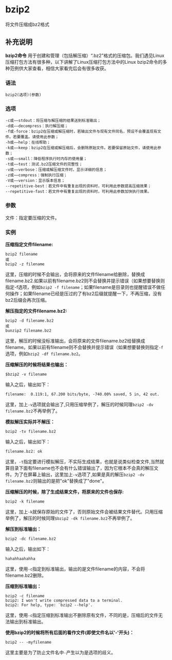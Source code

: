 bzip2
===

将文件压缩成bz2格式

## 补充说明

**bzip2命令** 用于创建和管理（包括解压缩）“.bz2”格式的压缩包。我们遇见Linux压缩打包方法有很多种，以下讲解了Linux压缩打包方法中的Linux bzip2命令的多种范例供大家查看，相信大家看完后会有很多收获。

### 语法  

```
bzip2(选项)(参数)
```

### 选项  

```
-c或——stdout：将压缩与解压缩的结果送到标准输出；
-d或——decompress：执行解压缩；
-f或-force：bzip2在压缩或解压缩时，若输出文件与现有文件同名，预设不会覆盖现有文件。若要覆盖。请使用此参数；
-h或——help：在线帮助；
-k或——keep：bzip2在压缩或解压缩后，会删除原始文件。若要保留原始文件，请使用此参数；
-s或——small：降低程序执行时内存的使用量；
-t或——test：测试.bz2压缩文件的完整性；
-v或——verbose：压缩或解压缩文件时，显示详细的信息；
-z或——compress：强制执行压缩；
-V或——version：显示版本信息；
--repetitive-best：若文件中有重复出现的资料时，可利用此参数提高压缩效果；
--repetitive-fast：若文件中有重复出现的资料时，可利用此参数加快执行效果。
```

### 参数  

文件：指定要压缩的文件。

### 实例  

 **压缩指定文件filename:** 

```
bzip2 filename
或
bzip2 -z filename
```

这里，压缩的时候不会输出，会将原来的文件filename给删除，替换成filename.bz2.如果以前有filename.bz2则不会替换并提示错误（如果想要替换则指定-f选项，例如`bzip2 -f filename`；如果filename是目录则也提醒错误不做任何操作；如果filename已经是压过的了有bz2后缀就提醒一下，不再压缩，没有bz2后缀会再次压缩。

 **解压指定的文件filename.bz2:** 

```
bzip2 -d filename.bz2
或
bunzip2 filename.bz2
```

这里，解压的时候没标准输出，会将原来的文件filename.bz2给替换成filename。如果以前有filename则不会替换并提示错误（如果想要替换则指定`-f`选项，例如`bzip2 -df filename.bz2`。

 **压缩解压的时候将结果也输出：** 

```
$bzip2 -v filename
```

输入之后，输出如下：

```
filename:  0.119:1, 67.200 bits/byte, -740.00% saved, 5 in, 42 out.
```

这里，加上`-v`选项就会输出了,只用压缩举例了，解压的时候同理`bzip2 -dv filename.bz2`不再举例了。

 **模拟解压实际并不解压：** 

```
bzip2 -tv filename.bz2
```

输入之后，输出如下：

```
filename.bz2: ok
```

这里，`-t`指定要进行模拟解压，不实际生成结果，也就是说类似检查文件,当然就算目录下面有filename也不会有什么错误输出了，因为它根本不会真的解压文件。为了在屏幕上输出，这里加上`-v`选项了,如果是真的解压`bzip2 -dv filename.bz2`则输出的是把"ok"替换成了"done"。

 **压缩解压的时候，除了生成结果文件，将原来的文件也保存:** 

```
bzip2 -k filename
```

这里，加上`-k`就保存原始的文件了，否则原始文件会被结果文件替代。只用压缩举例了，解压的时候同理`$bzip2 -dk filename.bz2`不再举例了。

 **解压到标准输出：** 

```
bzip2 -dc filename.bz2
```

输入之后，输出如下：

```
hahahhaahahha
```

这里，使用`-c`指定到标准输出，输出的是文件filename的内容，不会将filename.bz2删除。

 **压缩到标准输出：** 

```
bzip2 -c filename
bzip2: I won't write compressed data to a terminal.
bzip2: For help, type: `bzip2 --help'.
```

这里，使用`-c`指定压缩到标准输出不删除原有文件，不同的是，压缩后的文件无法输出到标准输出。

 **使用bzip2的时候将所有后面的看作文件(即使文件名以'-'开头)：** 

```
bzip2 -- -myfilename
```

这里主要是为了防止文件名中`-`产生以为是选项的歧义。


<!-- Linux命令行搜索引擎：https://jaywcjlove.github.io/linux-command/ -->